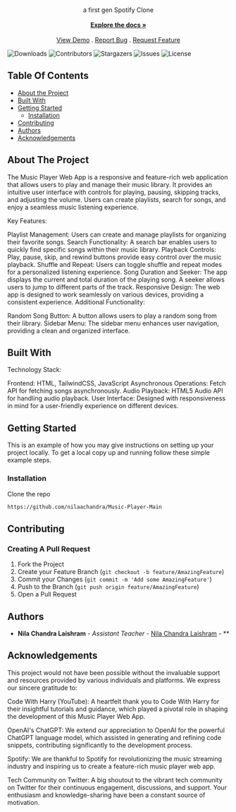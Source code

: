 <br/>
<p align="center">
  <a href="https://github.com/nilaachandra/music-player-main">
  </a>

  <p align="center">
    a first gen Spotify Clone
    <br/>
    <br/>
    <a href="https://github.com/nilaachandra/music-player-main"><strong>Explore the docs »</strong></a>
    <br/>
    <br/>
    <a href="https://nilaacodes.freewebhostmost.com/">View Demo</a>
    .
    <a href="https://github.com/nilaachandra/music-player-main/issues">Report Bug</a>
    .
    <a href="https://github.com/nilaachandra/music-player-main/issues">Request Feature</a>
  </p>
</p>

![Downloads](https://img.shields.io/github/downloads/nilaachandra/music-player-main/total) ![Contributors](https://img.shields.io/github/contributors/nilaachandra/music-player-main?color=dark-green) ![Stargazers](https://img.shields.io/github/stars/nilaachandra/music-player-main?style=social) ![Issues](https://img.shields.io/github/issues/nilaachandra/music-player-main) ![License](https://img.shields.io/github/license/nilaachandra/music-player-main) 

## Table Of Contents

* [About the Project](#about-the-project)
* [Built With](#built-with)
* [Getting Started](#getting-started)
  * [Installation](#installation)
* [Contributing](#contributing)
* [Authors](#authors)
* [Acknowledgements](#acknowledgements)

## About The Project

The Music Player Web App is a responsive and feature-rich web application that allows users to play and manage their music library. It provides an intuitive user interface with controls for playing, pausing, skipping tracks, and adjusting the volume. Users can create playlists, search for songs, and enjoy a seamless music listening experience.

Key Features:

Playlist Management: Users can create and manage playlists for organizing their favorite songs.
Search Functionality: A search bar enables users to quickly find specific songs within their music library.
Playback Controls: Play, pause, skip, and rewind buttons provide easy control over the music playback.
Shuffle and Repeat: Users can toggle shuffle and repeat modes for a personalized listening experience.
Song Duration and Seeker: The app displays the current and total duration of the playing song. A seeker allows users to jump to different parts of the track.
Responsive Design: The web app is designed to work seamlessly on various devices, providing a consistent experience.
Additional Functionality:

Random Song Button: A button allows users to play a random song from their library.
Sidebar Menu: The sidebar menu enhances user navigation, providing a clean and organized interface.

## Built With

Technology Stack:

Frontend: HTML, TailwindCSS, JavaScript
Asynchronous Operations: Fetch API for fetching songs asynchronously.
Audio Playback: HTML5 Audio API for handling audio playback.
User Interface: Designed with responsiveness in mind for a user-friendly experience on different devices.

## Getting Started

This is an example of how you may give instructions on setting up your project locally.
To get a local copy up and running follow these simple example steps.

### Installation

Clone the repo

```sh
https://github.com/nilaachandra/Music-Player-Main
```

## Contributing



### Creating A Pull Request

1. Fork the Project
2. Create your Feature Branch (`git checkout -b feature/AmazingFeature`)
3. Commit your Changes (`git commit -m 'Add some AmazingFeature'`)
4. Push to the Branch (`git push origin feature/AmazingFeature`)
5. Open a Pull Request

## Authors

* **Nila Chandra Laishram** - *Assistant Teacher* - [Nila Chandra Laishram](https://github.com/nilaachandra/) - **

## Acknowledgements
This project would not have been possible without the invaluable support and resources provided by various individuals and platforms. We express our sincere gratitude to:

Code With Harry (YouTube): A heartfelt thank you to Code With Harry for their insightful tutorials and guidance, which played a pivotal role in shaping the development of this Music Player Web App.

OpenAI's ChatGPT: We extend our appreciation to OpenAI for the powerful ChatGPT language model, which assisted in generating and refining code snippets, contributing significantly to the development process.

Spotify: We are thankful to Spotify for revolutionizing the music streaming industry and inspiring us to create a feature-rich music player web app.

Tech Community on Twitter: A big shoutout to the vibrant tech community on Twitter for their continuous engagement, discussions, and support. Your enthusiasm and knowledge-sharing have been a constant source of motivation.